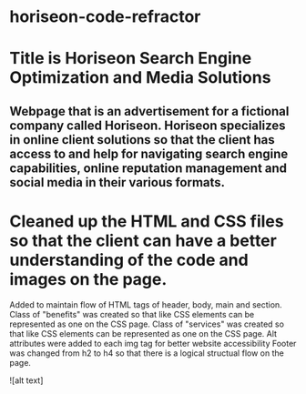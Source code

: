 # horiseon-code-refractor
# Title is Horiseon Search Engine Optimization and Media Solutions 

## Webpage that is an advertisement for a fictional company called Horiseon. Horiseon specializes in online client solutions so that the client has access to and help for navigating search engine capabilities, online reputation management and social media in their various formats.

# Cleaned up the HTML and CSS files so that the client can have a better understanding of the code and images on the page.

Added to maintain flow of HTML tags of header, body, main and section.
Class of "benefits" was created so that like CSS elements can be represented as one on the CSS page.
Class of "services" was created so that like CSS elements can be represented as one on the CSS page.
Alt attributes were added to each img tag for better website accessibility
Footer was changed from h2 to h4 so that there is a logical structual flow on the page.

![alt text]
